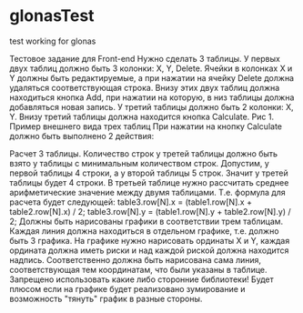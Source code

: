 # glonasTest
test working for glonas

Тестовое задание для Front-end Нужно сделать 3 таблицы. У первых двух таблиц должно быть 3 колонки: X, Y, Delete. Ячейки в колонках X и Y должны быть редактируемые, а при нажатии на ячейку Delete должна удаляться соответствующая строка. Внизу этих двух таблиц должна находиться кнопка Add, при нажатии на которую, в низ таблицы должна добавляться новая запись. У третий таблицы должно быть 2 колонки: X, Y. Внизу третий таблицы должна находится кнопка Calculate. Рис 1. Пример внешнего вида трех таблиц При нажатии на кнопку Calculate должно быть выполнено 2 действия:

Расчет 3 таблицы. Количество строк у третей таблицы должно быть взято у таблицы с минимальным количеством строк. Допустим, у первой таблицы 4 строки, а у второй таблицы 5 строк. Значит у третей таблицы будет 4 строки. В третьей таблице нужно рассчитать среднее арифметические значение между двумя таблицами. Т.е. формула для расчета будет следующей: table3.row[N].x = (table1.row[N].x + table2.row[N].x) / 2; table3.row[N].y = (table1.row[N].y + table2.row[N].y) / 2;
Должны быть нарисованы графики в соответствии трем таблицам. Каждая линия должна находиться в отдельном графике, т.е. должно быть 3 графика. На графике нужно нарисовать ординаты X и Y, каждая ордината должна иметь риски и над каждой риской должна находится надпись. Соответственно должна быть нарисована сама линия, соответствующая тем координатам, что были указаны в таблице. Запрещено использовать какие либо сторонние библиотеки! Будет плюсом если на графике будет реализовано зумирование и возможность "тянуть" график в разные стороны.
